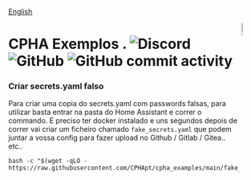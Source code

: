 [English](./README-en-EN.md)

[<img src="https://avatars.githubusercontent.com/u/88738079?s=400&u=ca61a124c283d03a55afefbb7b9b98dfbd6e135e&v=4" alt="Logo of the project" align="right" width="8%" height="8%">](https://www.sthope.dev/)

# CPHA Exemplos . ![Discord](https://img.shields.io/discord/494714310518505472?style=plastic) ![GitHub](https://img.shields.io/github/license/CPHApt/cpha_examples?style=plastic) ![GitHub commit activity](https://img.shields.io/github/commit-activity/y/CPHApt/cpha_examples?style=plastic)


### Criar secrets.yaml falso

Para criar uma copia do secrets.yaml com passwords falsas, para utilizar basta entrar na pasta do Home Assistant e correr o commando.
E preciso ter docker instalado e uns segundos depois de correr vai criar um ficheiro chamado `fake_secrets.yaml` que podem juntar a vossa config para fazer upload no Github / Gitlab / Gitea.. etc..
```
bash -c "$(wget -qLO - https://raw.githubusercontent.com/CPHApt/cpha_examples/main/fake_ha_secrets.sh)"
```
